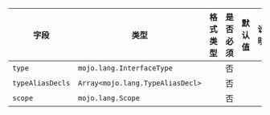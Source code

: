 | 字段 | 类型 | 格式类型 | 是否必须 | 默认值 | 说明 |
|---|---|---|---|---|---|
| `type` | `mojo.lang.InterfaceType` |  | 否 |  |  |
| `typeAliasDecls` | `Array<mojo.lang.TypeAliasDecl>` |  | 否 |  |  |
| `scope` | `mojo.lang.Scope` |  | 否 |  |
